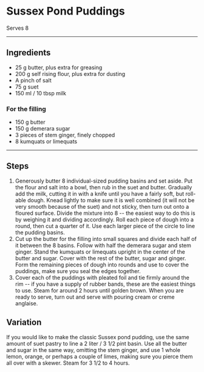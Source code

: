 # Sussex Pond Puddings

Serves 8

---

## Ingredients

* 25 g butter, plus extra for greasing
* 200 g self rising flour, plus extra for dusting
* A pinch of salt
* 75 g suet
* 150 ml / 10 tbsp milk

### For the filling
* 150 g butter
* 150 g demerara sugar
* 3 pieces of stem ginger, finely chopped
* 8 kumquats or limequats

---

## Steps

1.  Generously butter 8 individual-sized pudding basins and set aside. Put the flour and salt into a bowl, then rub in the suet and butter. Gradually add the milk, cutting it in with a knife until you have a fairly soft, but roll-able dough. Knead lightly to make sure it is well combined (it will not be very smooth because of the suet) and not sticky, then turn out onto a floured surface. Divide the mixture into 8 -- the easiest way to do this is by weighing it and dividing accordingly. Roll each piece of dough into a round, then cut a quarter of it. Use each larger piece of the circle to line the pudding basins.
2.  Cut up the butter for the filling into small squares and divide each half of it between the 8 basins. Follow with half the demerara sugar and stem ginger. Stand the kumquats or limequats upright in the center of the butter and sugar. Cover with the rest of the butter, sugar and ginger. Form the remaining pieces of dough into rounds and use to cover the puddings, make sure you seal the edges together.
3.  Cover each of the puddings with pleated foil and tie firmly around the rim -- if you have a supply of rubber bands, these are the easiest things to use. Steam for around 2 hours until golden brown. When you are ready to serve, turn out and serve with pouring cream or creme anglaise.

## Variation
If you would like to make the classic Sussex pond pudding, use the same amount of suet pastry to line a 2 liter / 3 1/2 pint basin. Use all the butter and sugar in the same way, omitting the stem ginger, and use 1 whole lemon, orange, or perhaps a couple of limes, making sure you pierce them all over with a skewer. Steam for 3 1/2 to 4 hours.